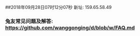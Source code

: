 ##2018年09月28日07时12分07秒 新址: 159.65.58.49
### 兔友常见问题及解答: https://github.com/wanggonging/d/blob/w/FAQ.md

